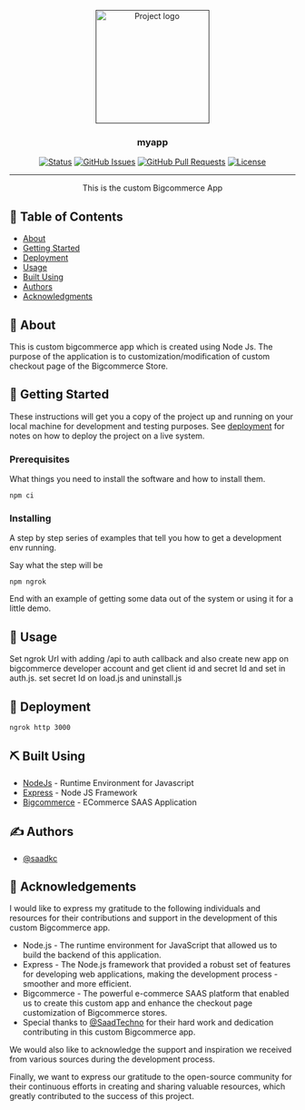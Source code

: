 <p align="center">
  <a href="" rel="noopener">
 <img width=200px height=200px src="https://dt2sdf0db8zob.cloudfront.net/wp-content/uploads/2018/05/bigcommerce-logo-alt.png" alt="Project logo"></a>
</p>

<h3 align="center">myapp</h3>

<div align="center">

[![Status](https://img.shields.io/badge/status-active-success.svg)]()
[![GitHub Issues](https://img.shields.io/github/issues/kylelobo/The-Documentation-Compendium.svg)](https://github.com/kylelobo/The-Documentation-Compendium/issues)
[![GitHub Pull Requests](https://img.shields.io/github/issues-pr/kylelobo/The-Documentation-Compendium.svg)](https://github.com/kylelobo/The-Documentation-Compendium/pulls)
[![License](https://img.shields.io/badge/license-MIT-blue.svg)](/LICENSE)

</div>

---

<p align="center"> This is the custom Bigcommerce App
    <br> 
</p>

## 📝 Table of Contents

- [About](#about)
- [Getting Started](#getting_started)
- [Deployment](#deployment)
- [Usage](#usage)
- [Built Using](#built_using)
- [Authors](#authors)
- [Acknowledgments](#acknowledgement)

## 🧐 About <a name = "about"></a>

This is custom bigcommerce app which is created using Node Js. The purpose of the application is to customization/modification of custom checkout page of the Bigcommerce Store.

## 🏁 Getting Started <a name = "getting_started"></a>

These instructions will get you a copy of the project up and running on your local machine for development and testing purposes. See [deployment](#deployment) for notes on how to deploy the project on a live system.

### Prerequisites

What things you need to install the software and how to install them.

```
npm ci
```

### Installing

A step by step series of examples that tell you how to get a development env running.

Say what the step will be

```
npm ngrok
```

End with an example of getting some data out of the system or using it for a little demo.

## 🎈 Usage <a name="usage"></a>

Set ngrok Url with adding /api to auth callback and also create new app on bigcommerce developer account and get client id and secret Id and set in auth.js.
set secret Id on load.js and uninstall.js

## 🚀 Deployment <a name = "deployment"></a>

```
ngrok http 3000
```

## ⛏️ Built Using <a name = "built_using"></a>

- [NodeJs](https://nodejs.org/en/) - Runtime Environment for Javascript
- [Express](https://expressjs.com/) - Node JS Framework
- [Bigcommerce](https://bigcommerce.com/) - ECommerce SAAS Application

## ✍️ Authors <a name = "authors"></a>

- [@saadkc](https://github.com/Saadkc) 

## 🎉 Acknowledgements <a name = "acknowledgement"></a>

I would like to express my gratitude to the following individuals and resources for their contributions and support in the development of this custom Bigcommerce app.

- Node.js - The runtime environment for JavaScript that allowed us to build the backend of this application.
- Express - The Node.js framework that provided a robust set of features for developing web applications, making the development process - smoother and more efficient.
- Bigcommerce - The powerful e-commerce SAAS platform that enabled us to create this custom app and enhance the checkout page customization of Bigcommerce stores.
- Special thanks to [@SaadTechno](https://github.com/SaadTechno) for their hard work and dedication contributing in this custom Bigcommerce app.

We would also like to acknowledge the support and inspiration we received from various sources during the development process.

Finally, we want to express our gratitude to the open-source community for their continuous efforts in creating and sharing valuable resources, which greatly contributed to the success of this project.
